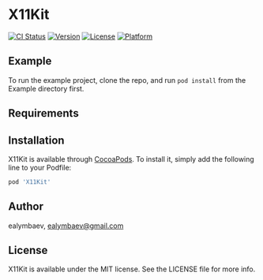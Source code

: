 # X11Kit

[![CI Status](https://img.shields.io/travis/ealymbaev/X11Kit.svg?style=flat)](https://travis-ci.org/ealymbaev/X11Kit)
[![Version](https://img.shields.io/cocoapods/v/X11Kit.svg?style=flat)](https://cocoapods.org/pods/X11Kit)
[![License](https://img.shields.io/cocoapods/l/X11Kit.svg?style=flat)](https://cocoapods.org/pods/X11Kit)
[![Platform](https://img.shields.io/cocoapods/p/X11Kit.svg?style=flat)](https://cocoapods.org/pods/X11Kit)

## Example

To run the example project, clone the repo, and run `pod install` from the Example directory first.

## Requirements

## Installation

X11Kit is available through [CocoaPods](https://cocoapods.org). To install
it, simply add the following line to your Podfile:

```ruby
pod 'X11Kit'
```

## Author

ealymbaev, ealymbaev@gmail.com

## License

X11Kit is available under the MIT license. See the LICENSE file for more info.
